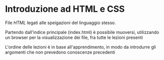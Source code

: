 # Introduzione ad HTML e CSS

File *HTML* legati alle speigazioni del linguaggio stesso.

Partendo dall'indice principale (index.html) è possibile muoversi, utilizzando un browser per la visualizzazione dei file, fra tutte le lezioni presenti

L'ordine delle lezioni è in base all'apprendimento, in modo da introdurre gli argomenti che non prevedono conoscenze precedenti
